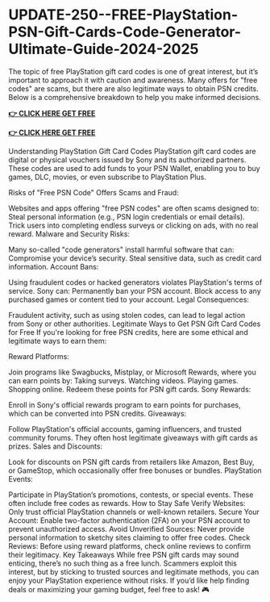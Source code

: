# UPDATE-250--FREE-PlayStation-PSN-Gift-Cards-Code-Generator-Ultimate-Guide-2024-2025

The topic of free PlayStation gift card codes is one of great interest, but it’s important to approach it with caution and awareness. Many offers for "free codes" are scams, but there are also legitimate ways to obtain PSN credits. Below is a comprehensive breakdown to help you make informed decisions.

**[👉 CLICK HERE GET FREE](https://tinyurl.com/4ebe9we7)**

**[👉 CLICK HERE GET FREE](https://tinyurl.com/4ebe9we7)**

Understanding PlayStation Gift Card Codes
PlayStation gift card codes are digital or physical vouchers issued by Sony and its authorized partners. These codes are used to add funds to your PSN Wallet, enabling you to buy games, DLC, movies, or even subscribe to PlayStation Plus.

Risks of "Free PSN Code" Offers
Scams and Fraud:

Websites and apps offering "free PSN codes" are often scams designed to:
Steal personal information (e.g., PSN login credentials or email details).
Trick users into completing endless surveys or clicking on ads, with no real reward.
Malware and Security Risks:

Many so-called "code generators" install harmful software that can:
Compromise your device’s security.
Steal sensitive data, such as credit card information.
Account Bans:

Using fraudulent codes or hacked generators violates PlayStation's terms of service. Sony can:
Permanently ban your PSN account.
Block access to any purchased games or content tied to your account.
Legal Consequences:

Fraudulent activity, such as using stolen codes, can lead to legal action from Sony or other authorities.
Legitimate Ways to Get PSN Gift Card Codes for Free
If you're looking for free PSN credits, here are some ethical and legitimate ways to earn them:

Reward Platforms:

Join programs like Swagbucks, Mistplay, or Microsoft Rewards, where you can earn points by:
Taking surveys.
Watching videos.
Playing games.
Shopping online.
Redeem these points for PSN gift cards.
Sony Rewards:

Enroll in Sony's official rewards program to earn points for purchases, which can be converted into PSN credits.
Giveaways:

Follow PlayStation's official accounts, gaming influencers, and trusted community forums. They often host legitimate giveaways with gift cards as prizes.
Sales and Discounts:

Look for discounts on PSN gift cards from retailers like Amazon, Best Buy, or GameStop, which occasionally offer free bonuses or bundles.
PlayStation Events:

Participate in PlayStation’s promotions, contests, or special events. These often include free codes as rewards.
How to Stay Safe
Verify Websites:
Only trust official PlayStation channels or well-known retailers.
Secure Your Account:
Enable two-factor authentication (2FA) on your PSN account to prevent unauthorized access.
Avoid Unverified Sources:
Never provide personal information to sketchy sites claiming to offer free codes.
Check Reviews:
Before using reward platforms, check online reviews to confirm their legitimacy.
Key Takeaways
While free PSN gift cards may sound enticing, there’s no such thing as a free lunch. Scammers exploit this interest, but by sticking to trusted sources and legitimate methods, you can enjoy your PlayStation experience without risks. If you’d like help finding deals or maximizing your gaming budget, feel free to ask! 🎮








